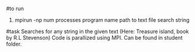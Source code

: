 #to run
1. mpirun -np num processes program name path to text file search string

#task
Searches for any string in the given text (Here: Treasure island, book by R.L Stevenson)
Code is parallized using MPI. Can be found in student folder.
